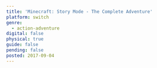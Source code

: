 ```yaml
---
title: 'Minecraft: Story Mode - The Complete Adventure'
platform: switch
genre:
  - action-adventure
digital: false
physical: true
guide: false
pending: false
posted: 2017-09-04
---
```


